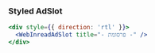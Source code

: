 ### Styled AdSlot

```jsx
<div style={{ direction: 'rtl' }}>
  <WebInreadAdSlot title="- פרסומת -" />
</div>
```
